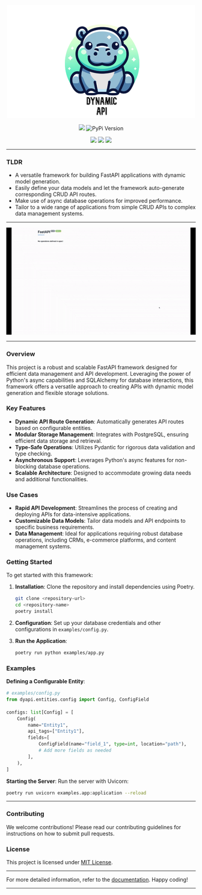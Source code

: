 <p align="center">
    <img src="https://github.com/9yo/dynamicapi/blob/main/static/logo.png?raw=true" width="500" height="300">
</p>
<p align="center">
<img src="https://github.com/9yo/dynamicapi/actions/workflows/tests.yml/badge.svg" />
<img src="https://img.shields.io/pypi/v/dyapi?color=%2334D058&label=pypi%20package" alt="PyPi Version"/>
</p>
<p align="center">
<img src="https://img.shields.io/badge/Python-FFD43B?style=for-the-badge&logo=python&logoColor=blue" />
<img src="https://img.shields.io/badge/fastapi-109989?style=for-the-badge&logo=FASTAPI&logoColor=white" />
<img src="https://img.shields.io/badge/PostgreSQL-316192?style=for-the-badge&logo=postgresql&logoColor=white" />

</p>



---

### TLDR

- A versatile framework for building FastAPI applications with dynamic model generation.
- Easily define your data models and let the framework auto-generate corresponding CRUD API routes.
- Make use of async database operations for improved performance.
- Tailor to a wide range of applications from simple CRUD APIs to complex data management systems.

---

<p align="center">
  <img src="https://github.com/9yo/dynamicapi/blob/main/static/showcase.gif?raw=true" alt="animated" />
</p>

---

### Overview

This project is a robust and scalable FastAPI framework designed for efficient data management and API development. Leveraging the power of Python's async capabilities and SQLAlchemy for database interactions, this framework offers a versatile approach to creating APIs with dynamic model generation and flexible storage solutions.

### Key Features

- **Dynamic API Route Generation**: Automatically generates API routes based on configurable entities.
- **Modular Storage Management**: Integrates with PostgreSQL, ensuring efficient data storage and retrieval.
- **Type-Safe Operations**: Utilizes Pydantic for rigorous data validation and type checking.
- **Asynchronous Support**: Leverages Python's async features for non-blocking database operations.
- **Scalable Architecture**: Designed to accommodate growing data needs and additional functionalities.

### Use Cases

- **Rapid API Development**: Streamlines the process of creating and deploying APIs for data-intensive applications.
- **Customizable Data Models**: Tailor data models and API endpoints to specific business requirements.
- **Data Management**: Ideal for applications requiring robust database operations, including CRMs, e-commerce platforms, and content management systems.

### Getting Started

To get started with this framework:

1. **Installation**: Clone the repository and install dependencies using Poetry.
   ```bash
   git clone <repository-url>
   cd <repository-name>
   poetry install
   ```

2. **Configuration**: Set up your database credentials and other configurations in `examples/config.py`.

3. **Run the Application**:
   ```bash
   poetry run python examples/app.py
   ```

### Examples

**Defining a Configurable Entity**:

```python
# examples/config.py
from dyapi.entities.config import Config, ConfigField

configs: list[Config] = [
    Config(
        name="Entity1",
        api_tags=["Entity1"],
        fields=[
            ConfigField(name="field_1", type=int, location="path"),
            # Add more fields as needed
        ],
    ),
]
```

**Starting the Server**:
Run the server with Uvicorn:

```bash
poetry run uvicorn examples.app:application --reload
```

---

### Contributing

We welcome contributions! Please read our contributing guidelines for instructions on how to submit pull requests.

### License

This project is licensed under [MIT License](LICENSE).

---

For more detailed information, refer to the [documentation](#). Happy coding!

---
